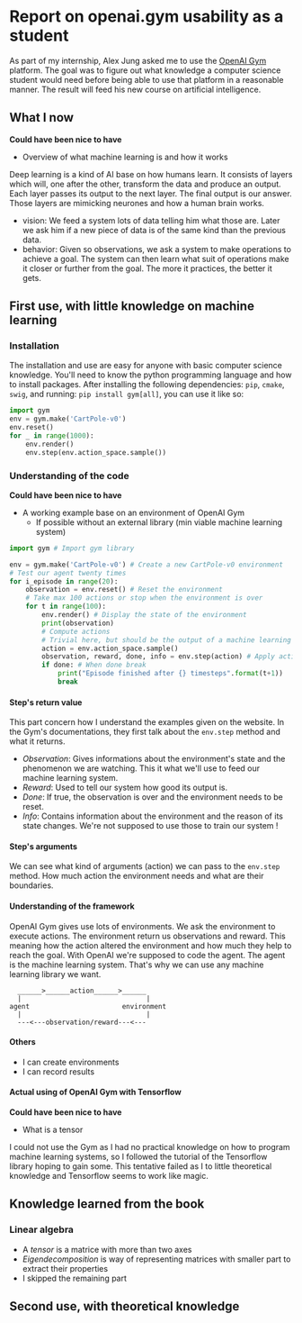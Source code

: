 # Report on openai.gym usability as a student
As part of my internship, Alex Jung asked me to use the [OpenAI Gym](gym.openai.com) platform. The goal was to figure out what knowledge a computer science student would need before being able to use that platform in a reasonable manner. The result will feed his new course on artificial intelligence.


## What I now
**Could have been nice to have**
- Overview of what machine learning is and how it works

Deep learning is a kind of AI base on how humans learn. It consists of layers which will, one after the other, transform the data and produce an output. Each layer passes its output to the next layer. The final output is our answer. Those layers are mimicking neurones and how a human brain works.
- vision: We feed a system lots of data telling him what those are. Later we ask him if a new piece of data is of the same kind than the previous data.
- behavior: Given so observations, we ask a system to make operations to achieve a goal. The system can then learn what suit of operations make it closer or further from the goal. The more it practices, the better it gets.


## First use, with little knowledge on machine learning
### Installation
The installation and use are easy for anyone with basic computer science knowledge. You'll need to know the python programming language and how to install packages.
After installing the following dependencies: `pip`, `cmake`, `swig`, and running: `pip install gym[all]`, you can use it like so:
```python
import gym
env = gym.make('CartPole-v0')
env.reset()
for _ in range(1000):
    env.render()
    env.step(env.action_space.sample())
```

### Understanding of the code
**Could have been nice to have**
- A working example base on an environment of OpenAI Gym
  + If possible without an external library (min viable machine learning system)

```python
import gym # Import gym library

env = gym.make('CartPole-v0') # Create a new CartPole-v0 environment
# Test our agent twenty times
for i_episode in range(20):
    observation = env.reset() # Reset the environment
    # Take max 100 actions or stop when the environment is over
    for t in range(100):
        env.render() # Display the state of the environment
        print(observation)
        # Compute actions
        # Trivial here, but should be the output of a machine learning system
        action = env.action_space.sample()
        observation, reward, done, info = env.step(action) # Apply actions to the environment
        if done: # When done break
            print("Episode finished after {} timesteps".format(t+1))
            break
```

#### Step's return value
This part concern how I understand the examples given on the website.
In the Gym's documentations, they first talk about the `env.step` method and what it returns.
- *Observation*: Gives informations about the environment's state and the phenomenon we are watching. This it what we'll use to feed our machine learning system.
- *Reward*: Used to tell our system how good its output is.
- *Done*: If true, the observation is over and the environment needs to be reset.
- *Info*: Contains information about the environment and the reason of its state changes. We're not supposed to use those to train our system !

#### Step's arguments
We can see what kind of arguments (action) we can pass to the `env.step` method. How much action the environment needs and what are their boundaries.

#### Understanding of the framework
OpenAI Gym gives use lots of environments. We ask the environment to execute actions. The environment return us observations and reward. This meaning how the action altered the environment and how much they help to reach the goal.
With OpenAI we're supposed to code the agent. The agent is the machine learning system. That's why we can use any machine learning library we want.
```
  ______>______action______>______
  |                               |
agent                       environment
  |                               |
  ---<---observation/reward---<---
```

#### Others
- I can create environments
- I can record results


#### Actual using of OpenAI Gym with Tensorflow
**Could have been nice to have**
- What is a tensor

I could not use the Gym as I had no practical knowledge on how to program machine learning systems, so I followed the tutorial of the Tensorflow library hoping to gain some. This tentative failed as I to little theoretical knowledge and Tensorflow seems to work like magic.

## Knowledge learned from the book
### Linear algebra
- A *tensor* is a matrice with more than two axes
- *Eigendecomposition* is way of representing matrices with smaller part to extract their properties
- I skipped the remaining part

## Second use, with theoretical knowledge
